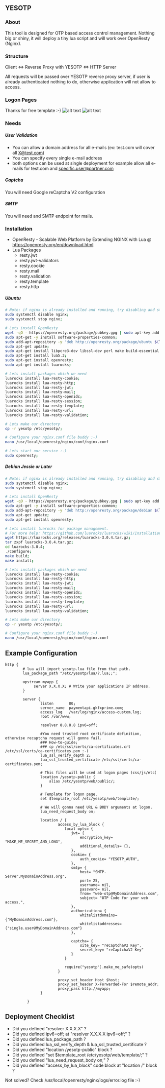 ## YESOTP 
### About

This tool is designed for OTP based access control management. Nothing big or shiny, it will deploy a tiny lua script and will work over OpenResty (Nginx).

### Structure

Client <=> Reverse Proxy with YESOTP <=> HTTP Server

All requests will be passed over YESOTP reverse proxy server, if user is already authenticated nothing to do, otherwise application will not allow to access.

### Logon Pages
Thanks for free template :-)
![alt text](https://raw.githubusercontent.com/alenbhclynpblc/yesotp/master/_img/email.png)
![alt text](https://raw.githubusercontent.com/alenbhclynpblc/yesotp/master/_img/otp.png)

### Needs
##### User Validation
- You can allow a domain address for all e-mails (ex: test.com will cover all X@test.com)
- You can specify every single e-mail address
- both options can be used at single deployment for example allow all e-mails for test.com and specific.user@partner.com

##### Captcha
You will need Google reCaptcha V2 configuration

##### SMTP
You will need and SMTP endpoint for mails. 

### Installation

- OpenResty - Scalable Web Platform by Extending NGINX with Lua @ https://openresty.org/en/download.html
- Lua Packages
  - resty.jwt
  - resty.jwt-validators
  - resty.cookie
  - resty.mail
  - resty.validation
  - resty.template
  - resty.http

##### Ubuntu
```bash
# Note: if nginx is already installed and running, try disabling and stopping it before installing openresty like below:
sudo systemctl disable nginx;
sudo systemctl stop nginx; 

# Lets install OpenResty
wget -qO - https://openresty.org/package/pubkey.gpg | sudo apt-key add -;
sudo apt-get -y install software-properties-common;
sudo add-apt-repository -y "deb http://openresty.org/package/ubuntu $(lsb_release -sc) main";
sudo apt-get update;
sudo apt-get install libpcre3-dev libssl-dev perl make build-essential curl;
sudo apt-get install lua5.3;
sudo apt-get install openresty;
sudo apt-get install luarocks;

# Lets install packages which we need
luarocks install lua-resty-cookie;
luarocks install lua-resty-http;
luarocks install lua-resty-jwt;
luarocks install lua-resty-mail;
luarocks install lua-resty-openidc;
luarocks install lua-resty-session;
luarocks install lua-resty-template;
luarocks install lua-resty-url;
luarocks install lua-resty-validation;

# Lets make our directory
cp -r yesotp /etc/yesotp/;

# Configure your nginx.conf file buddy :-)
nano /usr/local/openresty/nginx/conf/nginx.conf

# Lets start our service :-)
sudo openresty;
```

##### Debian Jessie or Later
```bash
# Note: if nginx is already installed and running, try disabling and stopping it before installing openresty like below:
sudo systemctl disable nginx;
sudo systemctl stop nginx; 

# Lets install OpenResty
wget -qO - https://openresty.org/package/pubkey.gpg | sudo apt-key add -;
sudo apt-get -y install software-properties-common;
sudo add-apt-repository -y "deb http://openresty.org/package/debian $(lsb_release -sc) openresty";
sudo apt-get update;
sudo apt-get install openresty;

# Lets install luarocks for package management.
# For more help: https://github.com/luarocks/luarocks/wiki/Installation-instructions-for-Unix
wget https://luarocks.org/releases/luarocks-3.0.4.tar.gz;
tar zxpf luarocks-3.0.4.tar.gz;
cd luarocks-3.0.4;
./configure; 
make build;
make install;

# Lets install packages which we need
luarocks install lua-resty-cookie;
luarocks install lua-resty-http;
luarocks install lua-resty-jwt;
luarocks install lua-resty-mail;
luarocks install lua-resty-openidc;
luarocks install lua-resty-session;
luarocks install lua-resty-template;
luarocks install lua-resty-url;
luarocks install lua-resty-validation;

# Lets make our directory
cp -r yesotp /etc/yesotp/;

# Configure your nginx.conf file buddy :-)
nano /usr/local/openresty/nginx/conf/nginx.conf
```
## Example Configuration

```nginx
http {
        # lua will import yesotp.lua file from that path.
        lua_package_path "/etc/yesotp/lua/?.lua;;";

        upstream myapp {
             server X.X.X.X; # Write your applications IP address.
        }

        server {
                listen       80;
                server_name  paymentapi.gkfxprime.com;
                access_log   /var/log/nginx/access-custom.log;
                root /var/www;

                resolver 8.8.8.8 ipv6=off;

                #You need trusted root certificate definition, otherwise recaptcha request will gonna fail.
                ### How-to-guide;
                ### cp /etc/ssl/certs/ca-certificates.crt /etc/ssl/certs/ca-certificates.pem :-)
                lua_ssl_verify_depth 2;
                lua_ssl_trusted_certificate /etc/ssl/certs/ca-certificates.pem;

                # This files will be used at logon pages (css/js/etc)
                location /yesotp-public {
                    alias /etc/yesotp/web/public/;
                }

                # Template for logon page.
                set $template_root /etc/yesotp/web/template/;
				
				# We will gonna need URL & BODY arguments at logon.
                lua_need_request_body on;
				
                location / {
                        access_by_lua_block {
                           local opts= {
                              jwt= {
                                  encryption_key= "MAKE_ME_SECRET_AND_LONG",
                                  additional_details= {},
                              },
                              cookie= {
                                  auth_cookie= "YESOTP_AUTH",
                              },
                              smtp= {
                                  host= "SMTP-Server.MyDomainAddress.org",
                                  port= 25,
                                  username= nil,
                                  password= nil,
                                  from= "web-otp@MyDomainAddress.com",
                                  subject= "OTP Code for your web access.",
                              },
                              authorization= {
                                  whitelistdomains= {"MyDomainAddress.com"},
                                  whitelistaddresses= {"single.user@MyDomainAddress.com"}
                              },

                              captcha= {
                                  site_key= "reCaptchaV2 Key",
                                  secret_key= "reCaptchaV2 Key"
                              }
                           }

                           require("yesotp").make_me_safe(opts)
                        }

                        proxy_set_header Host $host;
                        proxy_set_header X-Forwarded-For $remote_addr;
                        proxy_pass http://myapp;
                }

          }
```

## Deployment Checklist

- Did you defined "resolver X.X.X.X" ? 
- Did you defined ipv6=off; at "resolver X.X.X.X ipv6=off;" ? 
- Did you defined lua_package_path ?
- Did you defined lua_ssl_verify_depth & lua_ssl_trusted_certificate ?
- Did you defined "location /yesotp-public" block ?
- Did you defined "set $template_root /etc/yesotp/web/template/;" ?
- Did you defined "lua_need_request_body on;" ?
- Did you defined "access_by_lua_block" code block at "location /" block ?

Not solved? Check /usr/local/openresty/nginx/logs/error.log file :-)
